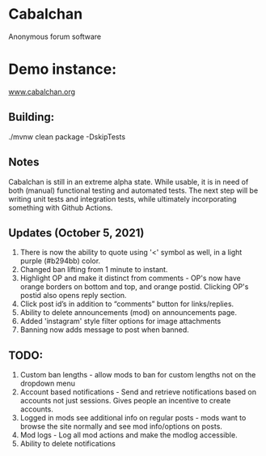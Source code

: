 # Cabalchan
Anonymous forum software

# Demo instance:
www.cabalchan.org

## Building:
./mvnw clean package -DskipTests

## Notes

Cabalchan is still in an extreme alpha state. While usable, it is in need of both (manual) functional testing and automated tests. 
The next step will be writing unit tests and integration tests, while ultimately incorporating something with Github Actions.

## Updates (October 5, 2021)
1. There is now the ability to quote using '<' symbol as well, in a light purple (#b294bb) color.
2. Changed ban lifting from 1 minute to instant.
3. Highlight OP and make it distinct from comments - OP's now have orange borders on bottom and top, and orange postid. Clicking OP's postid also opens reply section.
4. Click post id’s in addition to “comments” button for links/replies.
5. Ability to delete announcements (mod) on announcements page.
6. Added 'instagram' style filter options for image attachments
7. Banning now adds message to post when banned.

## TODO:
1. Custom ban lengths - allow mods to ban for custom lengths not on the dropdown menu
2. Account based notifications - Send and retrieve notifications based on accounts not just sessions. Gives people an incentive to create accounts.
3. Logged in mods see additional info on regular posts - mods want to browse the site normally and see mod info/options on posts.
4. Mod logs - Log all mod actions and make the modlog accessible.
5. Ability to delete notifications
